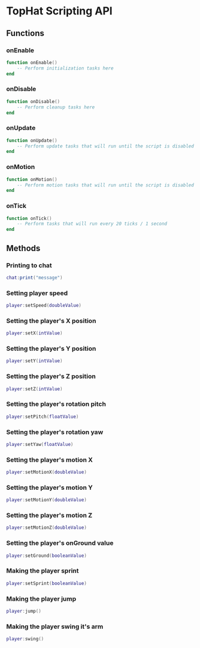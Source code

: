 # TopHat Scripting API
## Functions
### onEnable
```lua
function onEnable()
    -- Perform initialization tasks here
end
```
### onDisable
```lua
function onDisable()
    -- Perform cleanup tasks here
end
```
### onUpdate
```lua
function onUpdate()
    -- Perform update tasks that will run until the script is disabled
end
```
### onMotion
```lua
function onMotion()
    -- Perform motion tasks that will run until the script is disabled
end
```
### onTick
```lua
function onTick()
    -- Perform tasks that will run every 20 ticks / 1 second
end
```
## Methods
### Printing to chat
```lua
chat:print("message")
```
### Setting player speed
```lua
player:setSpeed(doubleValue)
```
### Setting the player's X position
```lua
player:setX(intValue)
```
### Setting the player's Y position
```lua
player:setY(intValue)
```
### Setting the player's Z position
```lua
player:setZ(intValue)
```
### Setting the player's rotation pitch
```lua
player:setPitch(floatValue)
```
### Setting the player's rotation yaw
```lua
player:setYaw(floatValue)
```
### Setting the player's motion X
```lua
player:setMotionX(doubleValue)
```
### Setting the player's motion Y
```lua
player:setMotionY(doubleValue)
```
### Setting the player's motion Z
```lua
player:setMotionZ(doubleValue)
```
### Setting the player's onGround value
```lua
player:setGround(booleanValue)
```
### Making the player sprint
```lua
player:setSprint(booleanValue)
```
### Making the player jump
```lua
player:jump()
```
### Making the player swing it's arm
```lua
player:swing()
```

